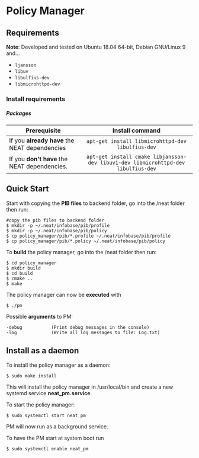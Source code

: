 
# Policy Manager
## Requirements
**Note**: Developed and tested on Ubuntu 18.04 64-bit, Debian GNU/Linux 9 and...
* `ljansson`
* `libuv`
* `libulfius-dev`
* `libmicrohttpd-dev`

### Install requirements
##### Packages
| Prerequisite        | Install command           | 
| ------------- |:-------------:|
| If you **already have** the NEAT dependencies | `apt-get install libmicrohttpd-dev libulfius-dev` |
| If you **don't have** the NEAT dependencies. | `apt-get install cmake libjansson-dev libuv1-dev libmicrohttpd-dev libulfius-dev` |

## Quick Start

Start with copying the **PIB files** to backend folder, go into the /neat folder then run:

```
#copy the pib files to backend folder
$ mkdir -p ~/.neat/infobase/pib/profile
$ mkdir -p ~/.neat/infobase/pib/policy
$ cp policy_manager/pib/*.profile ~/.neat/infobase/pib/profile
$ cp policy_manager/pib/*.policy ~/.neat/infobase/pib/policy
```

To **build** the policy manager, go into the /neat folder then run:

```
$ cd policy_manager
$ mkdir build
$ cd build
$ cmake ..
$ make
```

The policy manager can now be **executed** with

```
$ ./pm
```

Possible **arguments** to PM:
```
-debug           (Print debug messages in the console)
-log             (Write all log messages to file: Log.txt)
```

## Install as a daemon

To install the policy manager as a daemon:

```
$ sudo make install
```

This will install the policy manager in /usr/local/bin and create a new systemd service **neat_pm.service**.

To start the policy manager:

```
$ sudo systemctl start neat_pm
```

PM will now run as a background service.

To have the PM start at system boot run

```
$ sudo systemctl enable neat_pm
```
